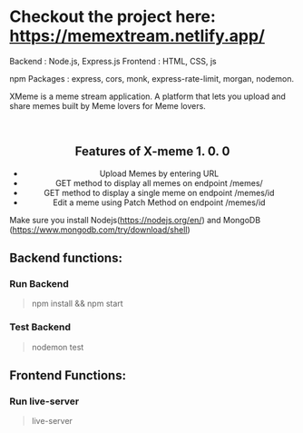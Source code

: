 # Checkout the project here: https://memextream.netlify.app/

Backend : Node.js, Express.js
Frontend : HTML, CSS, js

npm Packages : express, cors, monk, express-rate-limit, morgan, nodemon.

XMeme is a meme stream application. A platform that lets you upload and share memes built by Meme lovers for Meme lovers.


<h2 style="text-align: center; padding-top: 30px;">Features of X-meme 1. 0. 0</h2>
        <ul style="text-align: center;">
            <li>Upload Memes by entering URL</li>
            <li>GET method to display all memes on endpoint /memes/</li>
            <li>GET method to display a single meme on endpoint /memes/id</li>
            <li>Edit a meme using Patch Method on endpoint /memes/id</li>  
        </ul>

Make sure you install Nodejs(https://nodejs.org/en/) and MongoDB (https://www.mongodb.com/try/download/shell)
## Backend functions:

### Run Backend 
>npm install && npm start

### Test Backend
>nodemon test


## Frontend Functions:

### Run live-server
>live-server
